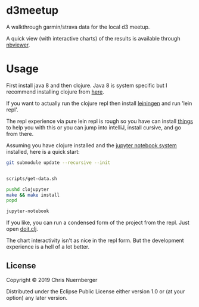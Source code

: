 # d3meetup

A walkthrough garmin/strava data for the local d3 meetup.

A quick view (with interactive charts) of the results is available through [nbviewer](https://nbviewer.jupyter.org/github/cnuernber/d3meetup/blob/3b9e33d6e1b622983bef9a0a9983c868940b378f/walkthrough.ipynb).

# Usage

First install java 8 and then clojure.  Java 8 is system specific but I recommend installing clojure from [here](https://clojure.org/guides/getting_started).

If you want to actually run the clojure repl then install [leiningen](https://leiningen.org/) and run 'lein repl'.

The repl experience via pure lein repl is rough so you have can install [things](https://lambdaisland.com/guides/clojure-repls/clojure-repls) to help you with this or you can jump into intelliJ, install cursive, and go from there.

Assuming you have clojure installed and the [jupyter notebook system](https://jupyter.org/install) installed, here is a quick start:

```bash
git submodule update --recursive --init


scripts/get-data.sh

pushd clojupyter
make && make install
popd

jupyter-notebook
```

If you like, you can run a condensed form of the project from the repl.  Just open [doit.clj](src/d3meetup/doit.clj).

The chart interactivity isn't as nice in the repl form.  But the development experience is a hell of a lot better.

## License

Copyright © 2019 Chris Nuernberger

Distributed under the Eclipse Public License either version 1.0 or (at
your option) any later version.
